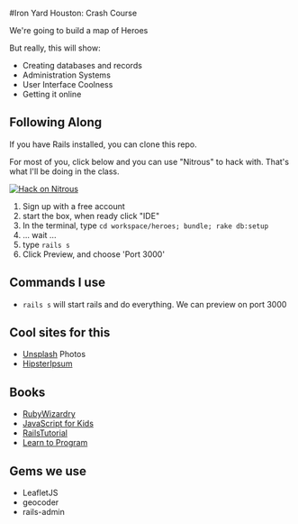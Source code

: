 #Iron Yard Houston: Crash Course

We're going to build a map of Heroes

But really, this will show:

* Creating databases and records
* Administration Systems
* User Interface Coolness
* Getting it online

## Following Along

If you have Rails installed, you can clone this repo. 

For most of you, click below and you can use "Nitrous" to hack with. That's what
I'll be doing in the class.


[![Hack on Nitrous](https://d3o0mnbgv6k92a.cloudfront.net/assets/hack-l-v1-d464cf470a5da050619f6f247a1017ec.png)](https://www.nitrous.io/hack_button?source=embed&runtime=rails&repo=tiy-hou-q2-2015-rails%2fsuperheroes-crashcourse)

1. Sign up with a free account
2. start the box, when ready click "IDE"
3. In the terminal, type `cd workspace/heroes; bundle; rake db:setup`
4. ... wait ...
5. type `rails s`
6. Click Preview, and choose 'Port 3000'

## Commands I use

* `rails s` will start rails and do everything. We can preview on port 3000

## Cool sites for this

* [Unsplash](https://unsplash.com/) Photos
* [HipsterIpsum](http://hipsum.co)

## Books

* [RubyWizardry](http://www.nostarch.com/rubywizardry)
* [JavaScript for Kids](http://www.nostarch.com/jsforkids)
* [RailsTutorial](https://www.railstutorial.org/)
* [Learn to Program](http://www.amazon.com/Program-Second-Edition-Facets-Series/dp/1934356360)

## Gems we use

* LeafletJS
* geocoder
* rails-admin

